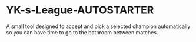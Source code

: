 # YK-s-League-AUTOSTARTER
A small tool designed to accept and pick a selected champion automatically so you can have time to go to the bathroom between matches.
